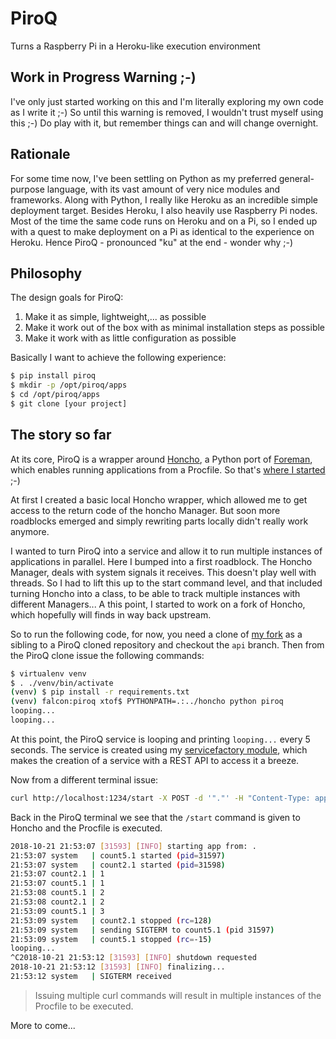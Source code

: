 # PiroQ

Turns a Raspberry Pi in a Heroku-like execution environment

## Work in Progress Warning ;-)

I've only just started working on this and I'm literally exploring my own code as I write it ;-) So until this warning is removed, I wouldn't trust myself using this ;-) Do play with it, but remember things can and will change overnight.

## Rationale

For some time now, I've been settling on Python as my preferred general-purpose language,  with its vast amount of very nice modules and frameworks. Along with Python, I really like Heroku as an incredible simple deployment target. Besides Heroku, I also heavily use Raspberry Pi nodes. Most of the time the same code runs on Heroku and on a Pi, so I ended up with a quest to make deployment on a Pi as identical to the experience on Heroku. Hence PiroQ - pronounced "ku" at the end - wonder why ;-)

## Philosophy

The design goals for PiroQ:

1. Make it as simple, lightweight,... as possible
2. Make it work out of the box with as minimal installation steps as possible
3. Make it work with as little configuration as possible

Basically I want to achieve the following experience:

```bash
$ pip install piroq
$ mkdir -p /opt/piroq/apps
$ cd /opt/piroq/apps
$ git clone [your project]
```

## The story so far

At its core, PiroQ is a wrapper around [Honcho](https://github.com/nickstenning/honcho), a Python port of [Foreman](https://github.com/ddollar/foreman), which enables running applications from a Procfile. So that's [where I started](https://github.com/nickstenning/honcho/issues/208) ;-)

At first I created a basic local Honcho wrapper, which allowed me to get access to the return code of the honcho Manager. But soon more roadblocks emerged and simply rewriting parts locally didn't really work anymore.

I wanted to turn PiroQ into a service and allow it to run multiple instances of applications in parallel. Here I bumped into a first roadblock. The Honcho Manager, deals with system signals it receives. This doesn't play well with threads. So I had to lift this up to the start command level, and that included turning Honcho into a class, to be able to track multiple instances with different Managers... A this point, I started to work on a fork of Honcho, which hopefully will finds in way back upstream.

So to run the following code, for now, you need a clone of [my fork](https://github.com/christophevg/honcho.git) as a sibling to a PiroQ cloned repository and checkout the `api` branch. Then from the PiroQ clone issue the following commands:

```bash
$ virtualenv venv
$ . ./venv/bin/activate
(venv) $ pip install -r requirements.txt
(venv) falcon:piroq xtof$ PYTHONPATH=.:../honcho python piroq
looping...
looping...
```

At this point, the PiroQ service is looping and printing `looping...` every 5 seconds. The service is created using my [servicefactory module](https://github.com/christophevg/py-servicefactory), which makes the creation of a service with a REST API to access it a breeze.

Now from a different terminal issue:

```bash
curl http://localhost:1234/start -X POST -d '"."' -H "Content-Type: application/json"
```

Back in the PiroQ terminal we see that the `/start` command is given to Honcho and the Procfile is executed.

```bash
2018-10-21 21:53:07 [31593] [INFO] starting app from: .
21:53:07 system   | count5.1 started (pid=31597)
21:53:07 system   | count2.1 started (pid=31598)
21:53:07 count2.1 | 1
21:53:07 count5.1 | 1
21:53:08 count5.1 | 2
21:53:08 count2.1 | 2
21:53:09 count5.1 | 3
21:53:09 system   | count2.1 stopped (rc=128)
21:53:09 system   | sending SIGTERM to count5.1 (pid 31597)
21:53:09 system   | count5.1 stopped (rc=-15)
looping...
^C2018-10-21 21:53:12 [31593] [INFO] shutdown requested
2018-10-21 21:53:12 [31593] [INFO] finalizing...
21:53:12 system   | SIGTERM received
```

> Issuing multiple curl commands will result in multiple instances of the Procfile to be executed.

More to come...
